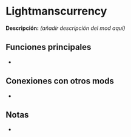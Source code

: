 # Lightmanscurrency

**Descripción:** *(añadir descripción del mod aquí)*

## Funciones principales
- 

## Conexiones con otros mods
- 

## Notas
- 

